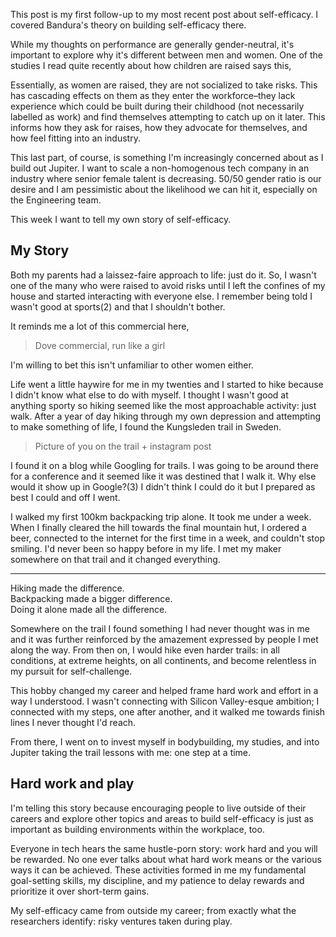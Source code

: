 This post is my first follow-up to my most recent post about self-efficacy. I covered Bandura's theory on building self-efficacy there.

While my thoughts on performance are generally gender-neutral, it's important to explore why it's different between men and women. One of the studies I read quite recently about how children are raised says this,

> 

Essentially, as women are raised, they are not socialized to take risks. This has cascading effects on them as they enter the workforce–they lack experience which could be built during their childhood (not necessarily labelled as work) and find themselves attempting to catch up on it later. This informs how they ask for raises, how they advocate for themselves, and how feel fitting into an industry.

This last part, of course, is something I'm increasingly concerned about as I build out Jupiter. I want to scale a non-homogenous tech company in an industry where senior female talent is decreasing. 50/50 gender ratio is our desire and I am pessimistic about the likelihood we can hit it, especially on the Engineering team.

This week I want to tell my own story of self-efficacy.

## My Story

Both my parents had a laissez-faire approach to life: just do it. So, I wasn't one of the many who were raised to avoid risks until I left the confines of my house and started interacting with everyone else. I remember being told I wasn't good at sports(2) and that I shouldn't bother.

It reminds me a lot of this commercial here,

> Dove commercial, run like a girl

I'm willing to bet this isn't unfamiliar to other women either.

Life went a little haywire for me in my twenties and I started to hike because I didn't know what else to do with myself. I thought I wasn't good at anything sporty so hiking seemed like the most approachable activity: just walk. After a year of day hiking through my own depression and attempting to make something of life, I found the Kungsleden trail in Sweden.

> Picture of you on the trail + instagram post

I found it on a blog while Googling for trails. I was going to be around there for a conference and it seemed like it was destined that I walk it. Why else would it show up in Google?(3) I didn't think I could do it but I prepared as best I could and off I went.



I walked my first 100km backpacking trip alone. It took me under a week. When I finally cleared the hill towards the final mountain hut, I ordered a beer, connected to the internet for the first time in a week, and couldn't stop smiling. I'd never been so happy before in my life. I met my maker somewhere on that trail and it changed everything.

<hr class="small">

Hiking made the difference.  
Backpacking made a bigger difference.  
Doing it alone made all the difference.

Somewhere on the trail I found something I had never thought was in me and it was further reinforced by the amazement expressed by people I met along the way. From then on, I would hike even harder trails: in all conditions, at extreme heights, on all continents, and become relentless in my pursuit for self-challenge.

This hobby changed my career and helped frame hard work and effort in a way I understood. I wasn't connecting with Silicon Valley-esque ambition; I connected with my steps, one after another, and it walked me towards finish lines I never thought I'd reach.

From there, I went on to invest myself in bodybuilding, my studies, and into Jupiter taking the trail lessons with me: one step at a time.

## Hard work and play

I'm telling this story because encouraging people to live outside of their careers and explore other topics and areas to build self-efficacy is just as important as building environments within the workplace, too.

Everyone in tech hears the same hustle-porn story: work hard and you will be rewarded. No one ever talks about what hard work means or the various ways it can be achieved. These activities formed in me my fundamental goal-setting skills, my discipline, and my patience to delay rewards and prioritize it over short-term gains.

My self-efficacy came from outside my career; from exactly what the researchers identify: risky ventures taken during play.